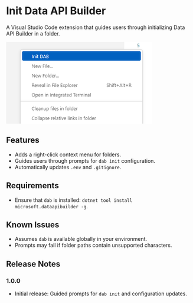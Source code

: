 # Init Data API Builder

A Visual Studio Code extension that guides users through initializing Data API Builder in a folder.

![](https://github.com/JerryNixon/data-api-builder-vscode-ext/blob/master/init-data-api-builder/images/screenshot.png?raw=true)

## Features

- Adds a right-click context menu for folders.
- Guides users through prompts for `dab init` configuration.
- Automatically updates `.env` and `.gitignore`.

## Requirements

- Ensure that `dab` is installed: `dotnet tool install microsoft.dataapibuilder -g`.

## Known Issues

- Assumes `dab` is available globally in your environment.
- Prompts may fail if folder paths contain unsupported characters.

## Release Notes

### 1.0.0

- Initial release: Guided prompts for `dab init` and configuration updates.